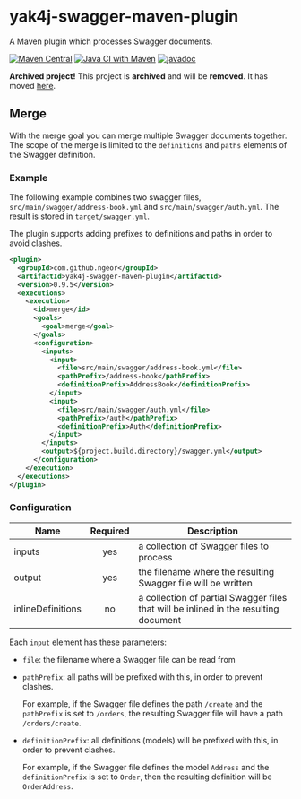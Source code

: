 # yak4j-swagger-maven-plugin

A Maven plugin which processes Swagger documents.

[![Maven Central](https://img.shields.io/maven-central/v/com.github.ngeor/yak4j-swagger-maven-plugin.svg?label=Maven%20Central)](https://search.maven.org/search?q=g:%22com.github.ngeor%22%20AND%20a:%22yak4j-swagger-maven-plugin%22)
[![Java CI with Maven](https://github.com/ngeor/yak4j-swagger-maven-plugin/actions/workflows/maven.yml/badge.svg)](https://github.com/ngeor/yak4j-swagger-maven-plugin/actions/workflows/maven.yml)
[![javadoc](https://javadoc.io/badge2/com.github.ngeor/yak4j-swagger-maven-plugin/javadoc.svg)](https://javadoc.io/doc/com.github.ngeor/yak4j-swagger-maven-plugin)

**Archived project!**
This project is **archived** and will be **removed**.
It has moved [here](https://github.com/ngeor/kamino/tree/master/plugins/yak4j-swagger-maven-plugin).

## Merge

With the merge goal you can merge multiple Swagger documents together. The scope
of the merge is limited to the `definitions` and `paths` elements of the Swagger
definition.

### Example

The following example combines two swagger files,
`src/main/swagger/address-book.yml` and `src/main/swagger/auth.yml`. The result
is stored in `target/swagger.yml`.

The plugin supports adding prefixes to definitions and paths in order to avoid
clashes.

```xml
<plugin>
  <groupId>com.github.ngeor</groupId>
  <artifactId>yak4j-swagger-maven-plugin</artifactId>
  <version>0.9.5</version>
  <executions>
    <execution>
      <id>merge</id>
      <goals>
        <goal>merge</goal>
      </goals>
      <configuration>
        <inputs>
          <input>
            <file>src/main/swagger/address-book.yml</file>
            <pathPrefix>/address-book</pathPrefix>
            <definitionPrefix>AddressBook</definitionPrefix>
          </input>
          <input>
            <file>src/main/swagger/auth.yml</file>
            <pathPrefix>/auth</pathPrefix>
            <definitionPrefix>Auth</definitionPrefix>
          </input>
        </inputs>
        <output>${project.build.directory}/swagger.yml</output>
      </configuration>
    </execution>
  </executions>
</plugin>
```

### Configuration

| Name              | Required | Description                                                                          |
| ----------------- | :------: | ------------------------------------------------------------------------------------ |
| inputs            |   yes    | a collection of Swagger files to process                                             |
| output            |   yes    | the filename where the resulting Swagger file will be written                        |
| inlineDefinitions |    no    | a collection of partial Swagger files that will be inlined in the resulting document |

Each `input` element has these parameters:

- `file`: the filename where a Swagger file can be read from
- `pathPrefix`: all paths will be prefixed with this, in order to prevent
  clashes.

  For example, if the Swagger file defines the path `/create` and the
  `pathPrefix` is set to `/orders`, the resulting Swagger file will have a path
  `/orders/create`.

- `definitionPrefix`: all definitions (models) will be prefixed with this, in
  order to prevent clashes.

  For example, if the Swagger file defines the model `Address` and the
  `definitionPrefix` is set to `Order`, then the resulting definition will be
  `OrderAddress`.
